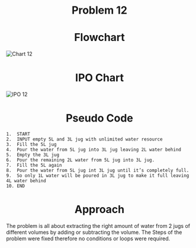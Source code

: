 <h1 align=center> <b>Problem 12</b>


<h1 align=center>Flowchart</h1>

![Chart 12](https://github.com/user-attachments/assets/abac98ef-221e-4a5b-acfb-a7beaa19bfa6)


<h1 align=center>IPO Chart</h1>

![IPO 12](https://github.com/user-attachments/assets/f8b6ce10-31b4-4027-957e-0a50959fbbfa)



<h1 align=center>Pseudo Code</h1>

```
1.	START
2.	INPUT empty 5L and 3L jug with unlimited water resource
3.	Fill the 5L jug 
4.	Pour the water from 5L jug into 3L jug leaving 2L water behind 
5.	Empty the 3L jug 
6.	Pour the remaining 2L water from 5L jug into 3L jug. 
7.	Fill the 5L again 
8.	Pour the water from 5L jug int 3L jug until it’s completely full.
9.	So only 1L water will be poured in 3L jug to make it full leaving 4L water behind 
10.	END

```

<h1 align=center>Approach</h1>

The problem is all about extracting the right amount of water from 2 jugs of different volumes by adding or subtracting the volume. The Steps of the problem were fixed therefore no conditions or loops were required. 
